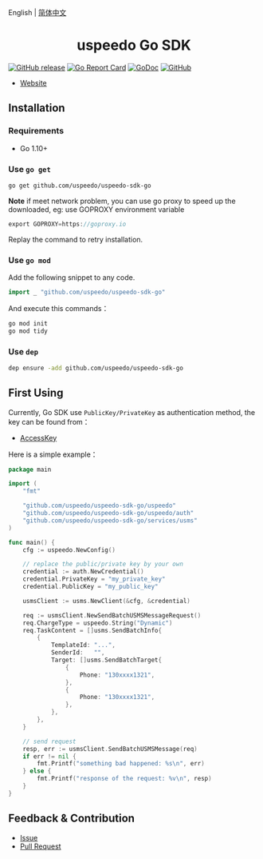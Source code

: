 English | [简体中文](README_cn.md)

<h1 align="center">uspeedo Go SDK</h1>

[![GitHub release](https://img.shields.io/github/release/uspeedo/uspeedo-sdk-go/all.svg)](https://github.com/uspeedo/uspeedo-sdk-go/releases)
[![Go Report Card](https://goreportcard.com/badge/github.com/uspeedo/uspeedo-sdk-go)](https://goreportcard.com/report/github.com/uspeedo/uspeedo-sdk-go)
[![GoDoc](https://godoc.org/github.com/uspeedo/uspeedo-sdk-go?status.svg)](https://godoc.org/github.com/uspeedo/uspeedo-sdk-go)
[![GitHub](https://img.shields.io/github/license/uspeedo/uspeedo-sdk-go.svg)](http://www.apache.org/licenses/LICENSE-2.0)

- [Website](https://uspeedo.com/)

## Installation

### Requirements

- Go 1.10+

### Use `go get`

```bash
go get github.com/uspeedo/uspeedo-sdk-go
```

**Note** if meet network problem, you can use go proxy to speed up the downloaded, eg: use GOPROXY environment variable

```go
export GOPROXY=https://goproxy.io
```

Replay the command to retry installation.

### Use `go mod`

Add the following snippet to any code.

```go
import _ "github.com/uspeedo/uspeedo-sdk-go"
```

And execute this commands：

```bash
go mod init
go mod tidy
```

### Use `dep`

```bash
dep ensure -add github.com/uspeedo/uspeedo-sdk-go
```

## First Using

Currently, Go SDK use `PublicKey/PrivateKey` as authentication method, the key can be found from：

- [AccessKey](https://console.uspeedo.com/dashboard)

Here is a simple example：

```go
package main

import (
	"fmt"

	"github.com/uspeedo/uspeedo-sdk-go/uspeedo"
	"github.com/uspeedo/uspeedo-sdk-go/uspeedo/auth"
	"github.com/uspeedo/uspeedo-sdk-go/services/usms"
)

func main() {
	cfg := uspeedo.NewConfig()

	// replace the public/private key by your own
	credential := auth.NewCredential()
	credential.PrivateKey = "my_private_key"
	credential.PublicKey = "my_public_key"

	usmsClient := usms.NewClient(&cfg, &credential)

	req := usmsClient.NewSendBatchUSMSMessageRequest()
	req.ChargeType = uspeedo.String("Dynamic")
	req.TaskContent = []usms.SendBatchInfo{
		{
			TemplateId: "...",
			SenderId:   "",
			Target: []usms.SendBatchTarget{
				{
					Phone: "130xxxx1321",
				},
				{
					Phone: "130xxxx1321",
				},
			},
		},
	}

	// send request
	resp, err := usmsClient.SendBatchUSMSMessage(req)
	if err != nil {
		fmt.Printf("something bad happened: %s\n", err)
	} else {
		fmt.Printf("response of the request: %v\n", resp)
	}
}
```

## Feedback & Contribution

- [Issue](https://github.com/uspeedo/uspeedo-sdk-go/issues)
- [Pull Request](https://github.com/uspeedo/uspeedo-sdk-go/pulls)
